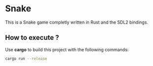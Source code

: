 # Snake

This is a Snake game completly written in Rust and the SDL2 bindings.

## How to execute ?

Use **cargo** to build this project with the following commands:
```bash
cargo run --release
```

